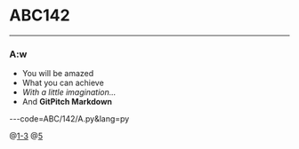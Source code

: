 # ABC142

---

### A:w

- You will be amazed
- What you can achieve
- *With a little imagination...*
- And **GitPitch Markdown**

---code=ABC/142/A.py&lang=py

@[1-3](ボイラープレート。使わないやつもテンプレに入れておく)
@[5](test)